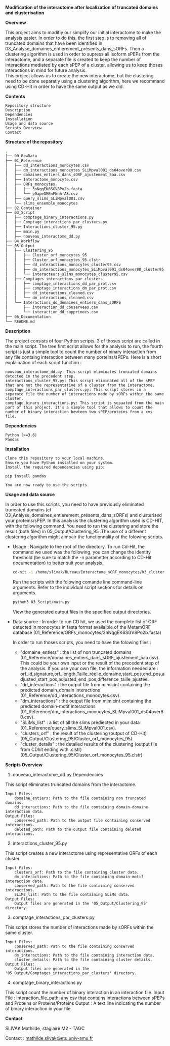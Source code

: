 **Modification of the interactome after localization of truncated domains and clusterisation**

**Overview**

This project aims to modifiy our simplify our initial interactome to make the analysis easier. In order to do this, the first step is to removing all of truncated domains that have been identified in 03_Analyse_domaines_entierement_présents_dans_sORFs. Then a clustering algorithm is used in order to supress all isoform sPEPs from the interactome, and a separate file is created to keep the number of interactions mediated by each sPEP of a cluster, allowing us to keep thoses interactions in mind for future analysis.   
This project allows us to create the new interactome, but the clustering need to be done separatly using a clustering algorithm, here we recommand using CD-Hit in order to have the same output as we did.

**Contents**

    Repository structure
    Description
    Dependencies
    Installation
    Usage and data source
    Scripts Overview
    Contact

**Structure of the repository** 
```bash
.
├── 00_RawData
├── 01_Reference
│   ├── dd_interactions_monocytes.csv
│   ├── dm_interactions_monocytes_SLiMpval001_ds04over80.csv
│   ├── domaines_entiers_dans_sORF_ajustement_5aa.csv
│   ├── Interactome_monocyte.csv
│   ├── ORFs_monocytes
│   │   ├── 3nNqgEK6SGV8Po2b.fasta
│   │   └── p0apeDMEnFNhhfA8.csv
│   ├── query_slims_SLiMpval001.csv
│   └── slims_ensemble_monocytes
├── 02_Container
├── 03_Script
│   ├── comptage_binary_interactions.py
│   ├── Comptage_interactions_par_clusters.py
│   ├── Interactions_cluster_95.py
│   ├── main.py
│   ├── nouveau_interactome_dd.py
├── 04_Workflow
├── 05_Output
│   ├── Clustering_95
│   │   ├── Cluster_orf_monocytes_95
│   │   ├── Cluster_orf_monocytes_95.clstr
│   │   ├── dd_interactions_monocytes_cluster95.csv
│   │   ├── dm_interactions_monocytes_SLiMpval001_ds04over80_cluster95.csv
│   │   └── interacteurs_slims_monocytes_cluster95.csv
│   ├── Comptages_interactions_par_clusters
│   │   ├── comptage_interactions_dd_par_prot.csv
│   │   ├── comptage_interactions_dm_par_prot.csv
│   │   ├── dd_interactions_cleaned.csv
│   │   └── dm_interactions_cleaned.csv
│   └── Interactions_dd_domaines_entiers_dans_sORFS
│       ├── interaction_dd_conservees.csv
│       └── interaction_dd_supprimees.csv
├── 06_Documentation
└── README.md
```

**Description**

The project consists of four Python scripts. 3 of thoses script are called in the main script. The tree first script allows for the analysis to run, the fourth script is just a simple tool to count the number of binary interaction from any file containg interaction between many porteins/sPEPs. Here is a short explaination of each script function : 

    nouveau_interactome_dd.py: This script eliminates truncated domains detected in the precedent step.
    interactions_cluster_95.py: This script eliminated all of the sPEP that are not the representative of a cluster from the interactome.
    comptage_interactions_par_clusters.py: This script stores in a separate file the number of interactions made by sORFs within the same cluster. 
    comptage_binary_interactions.py: This script is sepaated from the main part of this project. It's a simple tool that allows to count the number of binary interaction bewteen two sPEP/proteins from a cvs file.

**Dependencies**

    Python (>=3.6)
    Pandas


**Installation**

    Clone this repository to your local machine.
    Ensure you have Python installed on your system.
    Install the required dependencies using pip:

    pip install pandas

    You are now ready to use the scripts.


**Usage and data source**

In order to use this scripts, you need to have previously eliminated truncated domains (cf 03_Analyse_domaines_entierement_présents_dans_sORFs) and clusterised your proteins/sPEP. In this analysis the clustering algorithm used is CD-HIT, with the following command. You need to run the clustering and store the result (both files) in 05_Output/Clustering_95 .The use of a different clustering algorithm might aimpair the functionnality of the folowing scripts.

- Usage : 
    Navigate to the root of the directory.
    To run Cd-Hit, the command we used was the following, you can change the identity threshold (be sure to match the -n parametter according to CD-Hit documentation) to better suit your analysis.

    ``` bash
    cd-hit -i /home/slivak/Bureau/Interactome_sORF_monocytes/03_clustering_ORF_monocytes/01_Reference/ORFs_monocytes/3nNqgEK6SGV8Po2b.fasta -o /home/slivak/Bureau/Interactome_sORF_monocytes/03_clustering_ORF_monocytes/05_Output/Clustering_95/Cluster_orf_monocytes_95 -c 0.95 -n 5 -l 5
    ```
    Run the scripts with the folowing comande line command-line arguments. Refer to the individual script sections for details on arguments.

    ``` bash
    python3 03_Script/main.py
    ```
    View the generated output files in the specified output directories.

- Data source : 
    In order to run CD hit, we used the complete list of ORF  detected in monocytes in fasta format availaible of the MetamORF database (01_Reference/ORFs_monocytes/3nNqgEK6SGV8Po2b.fasta)

    In order to run thoses scripts, you need to have the folowing files : 
    - "domaine_entiers" : the list of non truncated domains (01_Reference/domaines_entiers_dans_sORF_ajustement_5aa.csv). This could be your own input or the result of the precedent step of the analysis. If you use your own file, the information needed are : orf_id,signature,orf_length,Taille_réelle_domaine,start_pos,end_pos,adjusted_start_pos,adjusted_end_pos,difference_taille_ajustée. 
    - "dd_interactions" : the output file from mimicint containing the predicted domain_domain interactions (01_Reference/dd_interactions_monocytes.csv).
    - "dm_interactions" : the output file from mimicint containing the predicted domain-motif interactions (01_Reference/dm_interactions_monocytes_SLiMpval001_ds04over80.csv). 
    - "SLiMs_list" : a list of all the slims prediected in your data (01_Reference/query_slims_SLiMpval001.csv). 
    - "clusters_orf" : the result of the clustering (output of CD-Hit) (05_Output/Clustering_95/Cluster_orf_monocytes_95).
    - "cluster_details" : the detailed results of the clustering (output file from CDhit ending with .clstr) (05_Output/Clustering_95/Cluster_orf_monocytes_95.clstr)

**Scripts Overview**
1. nouveau_interactome_dd.py    Dependencies

This script eliminates truncated domains from the interactome.

    Input Files:
        domaine_entiers: Path to the file containing non truncated domains.
        dd_interactions: Path to the file containing domain-domaine interaction data.
    Output Files:
        conserved_path: Path to the output file containing conserved interactions.
        deleted_path: Path to the output file containing deleted interactions.

2. interactions_cluster_95.py

This script creates a new interactome using representative ORFs of each cluster.

    Input Files:
        clusters_orf: Path to the file containing cluster data.
        dm_interactions: Path to the file containing domain-motif interaction data.
        conserved_path: Path to the file containing conserved interactions.
        SLiMs_list: Path to the file containing SLiMs data.
    Output Files:
        Output files are generated in the '05_Output/Clustering_95' directory.

3. comptage_interactions_par_clusters.py

This script stores the number of interactions made by sORFs within the same cluster.

    Input Files:
        conserved_path: Path to the file containing conserved interactions.
        dm_interactions: Path to the file containing interaction data.
        cluster_details: Path to the file containing cluster details.
    Output Files:
        Output files are generated in the '05_Output/Comptages_interactions_par_clusters' directory.

    
4. comptage_binary_interactions.py

This script count the number of binary interaction in an interaction file.
    Input File : 
        interaction_file_path: any csv that contains interactions between sPEPs and Proteins or Proteins/Proteins
    Output : 
        A text line indicating the number of binary interaction in your file.


**Contact**

SLIVAK Mathilde, stagiaire M2 - TAGC

Contact : mathilde.slivak@etu.univ-amu.fr